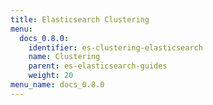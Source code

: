 ```yaml
---
title: Elasticsearch Clustering
menu:
  docs_0.8.0:
    identifier: es-clustering-elasticsearch
    name: Clustering
    parent: es-elasticsearch-guides
    weight: 20
menu_name: docs_0.8.0
---
```

